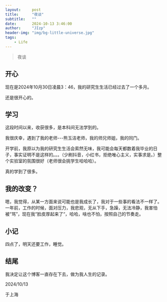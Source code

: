 ```yaml
---
layout:     post
title:      "夜谈"
subtitle:   ""
date:       2024-10-13 3:46:00
author:     "JIzp"
header-img: "img/bg-little-universe.jpg"
tags:
    - Life
---
```


> 夜谈

## 开心

现在是2024年10月30日凌晨3：46，我的研究生生活已经过去了一个多月。

还是很开心的。

## 学习

这段时间以来，收获很多，是本科间无法学到的。

我很庆幸，遇到了我的老师---熊玉洁老师，我的师兄师姐，我的同门。

开学前，我原以为我的研究生生活会索然无味，我可能会每天都数着我毕业的日子，事实证明不是这样的。。。（少刷抖音，小红书，拒绝唯心主义，实事求是。）整个实验室的氛围很好（老师很会挑学生哈哈哈）。

真的学到了很多。

## 我的改变？

嗯，我觉得，从某一方面来说可能也是我成长了，我对于一些事的看法不一样了。一年前，工作的时候，面对压力，我悲观，无从下手，急躁，无法冷静，我害怕被“骂”，现在我“脸皮厚起来了“，哈哈，啥也不怕，按照自己的节奏走。

## 小记

四点了，明天还要工作，睡觉。

## 结尾

我决定让这个博客一直存在下去，做为我人生的记录。





2024/10/13

于上海
